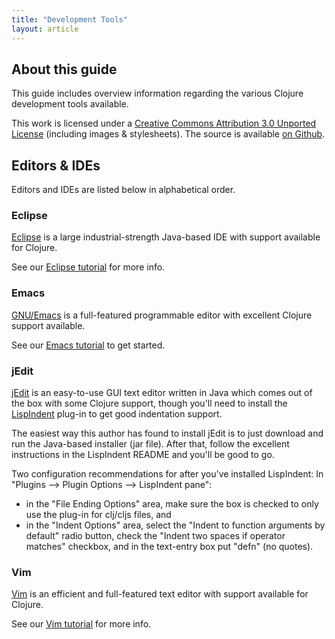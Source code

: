 ```yaml
---
title: "Development Tools"
layout: article
---
```


## About this guide

This guide includes overview information regarding the various
Clojure development tools available.

This work is licensed under a <a rel="license"
href="http://creativecommons.org/licenses/by/3.0/">Creative Commons Attribution
3.0 Unported License</a> (including images & stylesheets). The source is
available [on Github](https://github.com/clojuredocs/cds).


## Editors & IDEs

Editors and IDEs are listed below in alphabetical order.



### Eclipse

[Eclipse](http://www.eclipse.org/) is a large industrial-strength Java-based IDE
with support available for Clojure.

See our [Eclipse tutorial](../tutorials/eclipse.html) for more info.



### Emacs

[GNU/Emacs](http://www.gnu.org/software/emacs/emacs.html) is a full-featured
programmable editor with excellent Clojure support available.

See our [Emacs tutorial](../tutorials/emacs.html) to get started.



### jEdit

[jEdit](http://www.jedit.org/) is an easy-to-use GUI text editor written in Java
which comes out of the box with some Clojure support, though you'll need to
install the [LispIndent](https://github.com/odyssomay/LispIndent) plug-in to get
good indentation support.

The easiest way this author has found to install jEdit is to just download and
run the Java-based installer (jar file). After that, follow the excellent
instructions in the LispIndent README and you'll be good to go.

Two configuration recommendations for after you've installed LispIndent: In
"Plugins --> Plugin Options --> LispIndent pane":

  * in the "File Ending Options" area, make sure the box is checked to only
    use the plug-in for clj/cljs files, and
  * in the "Indent Options" area, select the "Indent to function arguments by
    default" radio button, check the "Indent two spaces if operator matches"
    checkbox, and in the text-entry box put "defn" (no quotes).



### Vim

[Vim](http://www.vim.org/) is an efficient and full-featured text editor with
support available for Clojure.

See our [Vim tutorial](../tutorials/vim.html) for more info.

